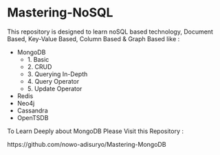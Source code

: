 # Mastering-NoSQL

<p>This repository is designed to learn noSQL based technology, Document Based, Key-Value Based, Column Based & Graph Based like : </p>
<ul>
  <li>MongoDB
  <ul>
    <li>1. Basic</li>
    <li>2. CRUD</li>
    <li>3. Querying In-Depth</li>
    <li>4. Query Operator</li>
    <li>5. Update Operator</li>
  </ul>
  </li>
  
  
  <li>Redis</li><li>Neo4j</li><li>Cassandra</li><li>OpenTSDB</li></ul>

<p>To Learn Deeply about MongoDB Please Visit this Repository :</p>
https://github.com/nowo-adisuryo/Mastering-MongoDB
